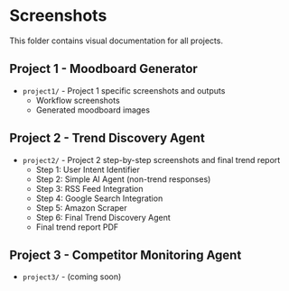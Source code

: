 # Screenshots

This folder contains visual documentation for all projects.

## Project 1 - Moodboard Generator
- `project1/` - Project 1 specific screenshots and outputs
  - Workflow screenshots
  - Generated moodboard images

## Project 2 - Trend Discovery Agent
- `project2/` - Project 2 step-by-step screenshots and final trend report
  - Step 1: User Intent Identifier
  - Step 2: Simple AI Agent (non-trend responses)
  - Step 3: RSS Feed Integration
  - Step 4: Google Search Integration
  - Step 5: Amazon Scraper
  - Step 6: Final Trend Discovery Agent
  - Final trend report PDF

## Project 3 - Competitor Monitoring Agent
- `project3/` - (coming soon)